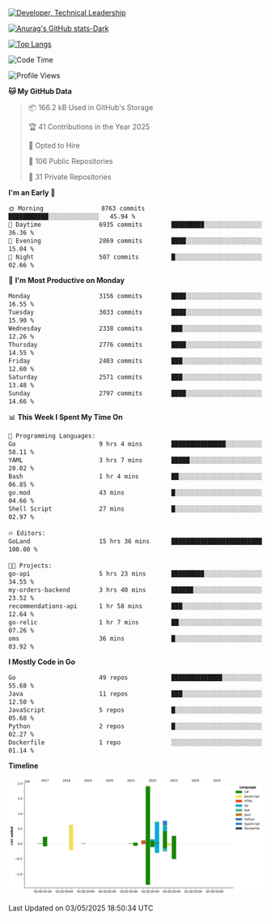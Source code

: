<div>
  <a href="https://www.linkedin.com/in/arielpineiro/" target="_blank" rel="nofollow noopener noreferrer">
    <img src="https://img.shields.io/badge/-LinkedIn-%230077B5?style=for-the-badge&logo=linkedin&logoColor=white" alt="Developer, Technical Leadership" title="Ariel Piñeiro">
  </a>
</div>

[![Anurag's GitHub stats-Dark](https://github-readme-stats.vercel.app/api?username=arielsrv&show_icons=true&theme=dark#gh-dark-mode-only)](https://github.com/anuraghazra/github-readme-stats#gh-dark-mode-only)

[![Top Langs](https://github-readme-stats.vercel.app/api/top-langs/?username=arielsrv&layout=compact&langs_count=10&theme=dark#gh-dark-mode-only)](https://github.com/anuraghazra/github-readme-stats&theme=dark#gh-dark-mode-only)

<!--START_SECTION:waka-->
![Code Time](http://img.shields.io/badge/Code%20Time-1%2C239%20hrs%208%20mins-blue)

![Profile Views](http://img.shields.io/badge/Profile%20Views-1-blue)

**🐱 My GitHub Data** 

> 📦 166.2 kB Used in GitHub's Storage 
 > 
> 🏆 41 Contributions in the Year 2025
 > 
> 💼 Opted to Hire
 > 
> 📜 106 Public Repositories 
 > 
> 🔑 31 Private Repositories 
 > 
**I'm an Early 🐤** 

```text
🌞 Morning                8763 commits        ███████████░░░░░░░░░░░░░░   45.94 % 
🌆 Daytime                6935 commits        █████████░░░░░░░░░░░░░░░░   36.36 % 
🌃 Evening                2869 commits        ████░░░░░░░░░░░░░░░░░░░░░   15.04 % 
🌙 Night                  507 commits         █░░░░░░░░░░░░░░░░░░░░░░░░   02.66 % 
```
📅 **I'm Most Productive on Monday** 

```text
Monday                   3156 commits        ████░░░░░░░░░░░░░░░░░░░░░   16.55 % 
Tuesday                  3033 commits        ████░░░░░░░░░░░░░░░░░░░░░   15.90 % 
Wednesday                2338 commits        ███░░░░░░░░░░░░░░░░░░░░░░   12.26 % 
Thursday                 2776 commits        ████░░░░░░░░░░░░░░░░░░░░░   14.55 % 
Friday                   2403 commits        ███░░░░░░░░░░░░░░░░░░░░░░   12.60 % 
Saturday                 2571 commits        ███░░░░░░░░░░░░░░░░░░░░░░   13.48 % 
Sunday                   2797 commits        ████░░░░░░░░░░░░░░░░░░░░░   14.66 % 
```


📊 **This Week I Spent My Time On** 

```text
💬 Programming Languages: 
Go                       9 hrs 4 mins        ███████████████░░░░░░░░░░   58.11 % 
YAML                     3 hrs 7 mins        █████░░░░░░░░░░░░░░░░░░░░   20.02 % 
Bash                     1 hr 4 mins         ██░░░░░░░░░░░░░░░░░░░░░░░   06.85 % 
go.mod                   43 mins             █░░░░░░░░░░░░░░░░░░░░░░░░   04.66 % 
Shell Script             27 mins             █░░░░░░░░░░░░░░░░░░░░░░░░   02.97 % 

🔥 Editors: 
GoLand                   15 hrs 36 mins      █████████████████████████   100.00 % 

🐱‍💻 Projects: 
go-api                   5 hrs 23 mins       █████████░░░░░░░░░░░░░░░░   34.55 % 
my-orders-backend        3 hrs 40 mins       ██████░░░░░░░░░░░░░░░░░░░   23.52 % 
recommendations-api      1 hr 58 mins        ███░░░░░░░░░░░░░░░░░░░░░░   12.64 % 
go-relic                 1 hr 7 mins         ██░░░░░░░░░░░░░░░░░░░░░░░   07.26 % 
oms                      36 mins             █░░░░░░░░░░░░░░░░░░░░░░░░   03.92 % 
```

**I Mostly Code in Go** 

```text
Go                       49 repos            ██████████████░░░░░░░░░░░   55.68 % 
Java                     11 repos            ███░░░░░░░░░░░░░░░░░░░░░░   12.50 % 
JavaScript               5 repos             █░░░░░░░░░░░░░░░░░░░░░░░░   05.68 % 
Python                   2 repos             █░░░░░░░░░░░░░░░░░░░░░░░░   02.27 % 
Dockerfile               1 repo              ░░░░░░░░░░░░░░░░░░░░░░░░░   01.14 % 
```



**Timeline**

![Lines of Code chart](https://raw.githubusercontent.com/arielsrv/arielsrv/main/assets/bar_graph.png)


 Last Updated on 03/05/2025 18:50:34 UTC
<!--END_SECTION:waka-->
